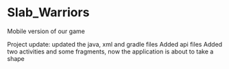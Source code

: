 # Slab_Warriors
Mobile version of our game

Project update: updated the java, xml and gradle files
Added api files
Added two activities and some fragments, now the application is about to take a shape